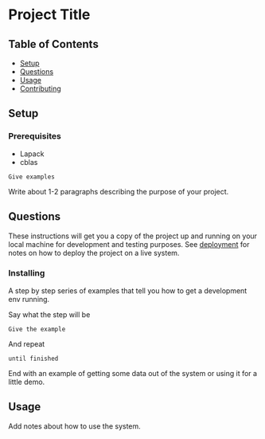 # Project Title

## Table of Contents

- [Setup](#setup)
- [Questions](#questions)
- [Usage](#usage)
- [Contributing](../CONTRIBUTING.md)

## Setup <a name = "setup"></a>

### Prerequisites
- Lapack
- cblas
```
Give examples
```

Write about 1-2 paragraphs describing the purpose of your project.

## Questions <a name = "questions"></a>

These instructions will get you a copy of the project up and running on your local machine for development and testing purposes. See [deployment](#deployment) for notes on how to deploy the project on a live system.



### Installing

A step by step series of examples that tell you how to get a development env running.

Say what the step will be

```
Give the example
```

And repeat

```
until finished
```

End with an example of getting some data out of the system or using it for a little demo.

## Usage <a name = "usage"></a>

Add notes about how to use the system.
